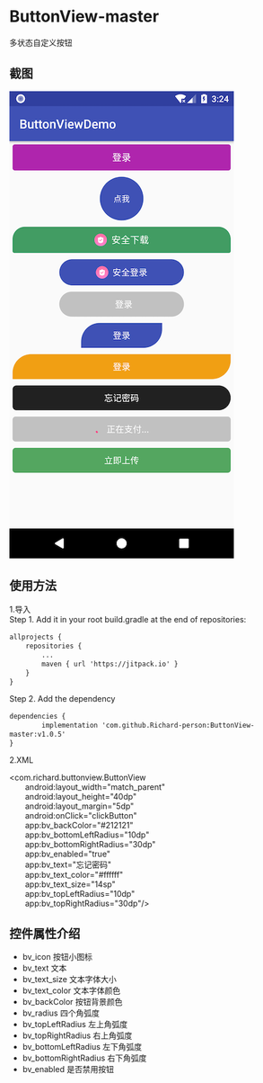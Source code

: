 # ButtonView-master
多状态自定义按钮

截图
-------
![](https://github.com/Richard-person/ButtonView-master/blob/master/screenshot/test1.png)

使用方法
-------
1.导入<br>
 Step 1. Add it in your root build.gradle at the end of repositories:

	allprojects {
		repositories {
			...
			maven { url 'https://jitpack.io' }
		}
	}
Step 2. Add the dependency

	dependencies {
	        implementation 'com.github.Richard-person:ButtonView-master:v1.0.5'
	}

2.XML<br>

<com.richard.buttonview.ButtonView<br>
&emsp;&emsp;android:layout_width="match_parent"<br>
&emsp;&emsp;android:layout_height="40dp"<br>
&emsp;&emsp;android:layout_margin="5dp"<br>
&emsp;&emsp;android:onClick="clickButton"<br>
&emsp;&emsp;app:bv_backColor="#212121"<br>
&emsp;&emsp;app:bv_bottomLeftRadius="10dp"<br>
&emsp;&emsp;app:bv_bottomRightRadius="30dp"<br>
&emsp;&emsp;app:bv_enabled="true"<br>
&emsp;&emsp;app:bv_text="忘记密码"<br>
&emsp;&emsp;app:bv_text_color="#ffffff"<br>
&emsp;&emsp;app:bv_text_size="14sp"<br>
&emsp;&emsp;app:bv_topLeftRadius="10dp"<br>
&emsp;&emsp;app:bv_topRightRadius="30dp"/><br>

控件属性介绍
-------

* bv_icon 按钮小图标
* bv_text 文本
* bv_text_size 文本字体大小
* bv_text_color 文本字体颜色
* bv_backColor 按钮背景颜色
* bv_radius 四个角弧度
* bv_topLeftRadius 左上角弧度
* bv_topRightRadius 右上角弧度
* bv_bottomLeftRadius 左下角弧度
* bv_bottomRightRadius 右下角弧度
* bv_enabled 是否禁用按钮
